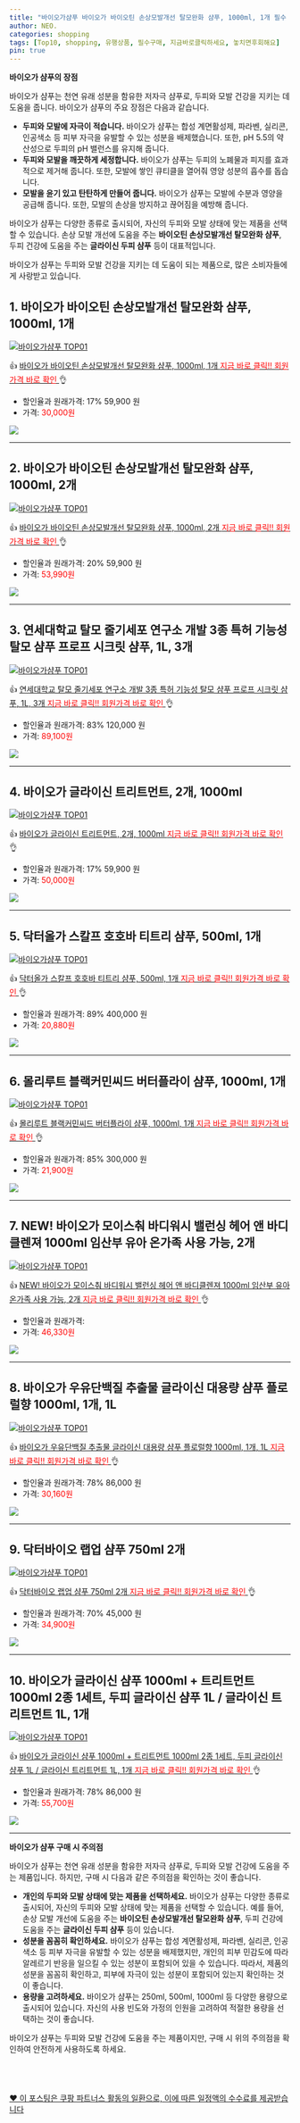 ```yaml
---
title: "바이오가샴푸 바이오가 바이오틴 손상모발개선 탈모완화 샴푸, 1000ml, 1개 필수 필요 추천 제품 비교 최저 가격 비교 장점 구매 후기 구매평"
author: NEO.
categories: shopping
tags: [Top10, shopping, 유행상품, 필수구매, 지금바로클릭하세요, 놓치면후회해요]
pin: true
---
```

**바이오가 샴푸의 장점**

바이오가 샴푸는 천연 유래 성분을 함유한 저자극 샴푸로, 두피와 모발 건강을 지키는 데 도움을 줍니다. 바이오가 샴푸의 주요 장점은 다음과 같습니다.

* **두피와 모발에 자극이 적습니다.** 바이오가 샴푸는 합성 계면활성제, 파라벤, 실리콘, 인공색소 등 피부 자극을 유발할 수 있는 성분을 배제했습니다. 또한, pH 5.5의 약산성으로 두피의 pH 밸런스를 유지해 줍니다.
* **두피와 모발을 깨끗하게 세정합니다.** 바이오가 샴푸는 두피의 노폐물과 피지를 효과적으로 제거해 줍니다. 또한, 모발에 쌓인 큐티클을 열어줘 영양 성분의 흡수를 돕습니다.
* **모발을 윤기 있고 탄탄하게 만들어 줍니다.** 바이오가 샴푸는 모발에 수분과 영양을 공급해 줍니다. 또한, 모발의 손상을 방지하고 끊어짐을 예방해 줍니다.

바이오가 샴푸는 다양한 종류로 출시되어, 자신의 두피와 모발 상태에 맞는 제품을 선택할 수 있습니다. 손상 모발 개선에 도움을 주는 **바이오틴 손상모발개선 탈모완화 샴푸**, 두피 건강에 도움을 주는 **글라이신 두피 샴푸** 등이 대표적입니다.

바이오가 샴푸는 두피와 모발 건강을 지키는 데 도움이 되는 제품으로, 많은 소비자들에게 사랑받고 있습니다.

   

## 1. 바이오가 바이오틴 손상모발개선 탈모완화 샴푸, 1000ml, 1개

[![바이오가샴푸 TOP01](https://thumbnail6.coupangcdn.com/thumbnails/remote/490x490ex/image/retail/images/2023/10/18/17/5/21a772a3-3346-4d3f-ac32-6578c1573c4e.jpg)](https://link.coupang.com/re/AFFSDP?lptag=AF3617701&subid=GithubCoopas&pageKey=7310633708&traceid=V0-153&itemId=20218592354&vendorItemId=87491627432)


👍 [바이오가 바이오틴 손상모발개선 탈모완화 샴푸, 1000ml, 1개 <font color=red> 지금 바로 클릭!! 회원가격 바로 확인 </font> ](https://link.coupang.com/re/AFFSDP?lptag=AF3617701&subid=GithubCoopas&pageKey=7310633708&traceid=V0-153&itemId=20218592354&vendorItemId=87491627432) 👌 


- 할인율과 원래가격: 17%  59,900   원
- 가격: <span style='color:red'>30,000원</span>

[![](/discount_price.png)](https://link.coupang.com/re/AFFSDP?lptag=AF3617701&subid=GithubCoopas&pageKey=7310633708&traceid=V0-153&itemId=20218592354&vendorItemId=87491627432)

---


   

## 2. 바이오가 바이오틴 손상모발개선 탈모완화 샴푸, 1000ml, 2개

[![바이오가샴푸 TOP01](https://thumbnail8.coupangcdn.com/thumbnails/remote/490x490ex/image/retail/images/e4dc3966-247a-4daa-b6ba-281cb53f4dba2948840983730909896.png)](https://link.coupang.com/re/AFFSDP?lptag=AF3617701&subid=GithubCoopas&pageKey=7310633708&traceid=V0-153&itemId=20472453759&vendorItemId=87551713107)


👍 [바이오가 바이오틴 손상모발개선 탈모완화 샴푸, 1000ml, 2개 <font color=red> 지금 바로 클릭!! 회원가격 바로 확인 </font> ](https://link.coupang.com/re/AFFSDP?lptag=AF3617701&subid=GithubCoopas&pageKey=7310633708&traceid=V0-153&itemId=20472453759&vendorItemId=87551713107) 👌 


- 할인율과 원래가격: 20%  59,900   원
- 가격: <span style='color:red'>53,990원</span>

[![](/discount_price.png)](https://link.coupang.com/re/AFFSDP?lptag=AF3617701&subid=GithubCoopas&pageKey=7310633708&traceid=V0-153&itemId=20472453759&vendorItemId=87551713107)

---


   

## 3. 연세대학교 탈모 줄기세포 연구소 개발 3종 특허 기능성 탈모 샴푸 프로프 시크릿 샴푸, 1L, 3개

[![바이오가샴푸 TOP01](https://thumbnail8.coupangcdn.com/thumbnails/remote/490x490ex/image/vendor_inventory/05ba/15a6a8c9bee2e3cc4d9e1077dfa84517b920df106eb1ca701916434498c6.png)](https://link.coupang.com/re/AFFSDP?lptag=AF3617701&subid=GithubCoopas&pageKey=6170561065&traceid=V0-153&itemId=10704176388&vendorItemId=77984882005)


👍 [연세대학교 탈모 줄기세포 연구소 개발 3종 특허 기능성 탈모 샴푸 프로프 시크릿 샴푸, 1L, 3개 <font color=red> 지금 바로 클릭!! 회원가격 바로 확인 </font> ](https://link.coupang.com/re/AFFSDP?lptag=AF3617701&subid=GithubCoopas&pageKey=6170561065&traceid=V0-153&itemId=10704176388&vendorItemId=77984882005) 👌 


- 할인율과 원래가격: 83%  120,000   원
- 가격: <span style='color:red'>89,100원</span>

[![](/discount_price.png)](https://link.coupang.com/re/AFFSDP?lptag=AF3617701&subid=GithubCoopas&pageKey=6170561065&traceid=V0-153&itemId=10704176388&vendorItemId=77984882005)

---


   

## 4. 바이오가 글라이신 트리트먼트, 2개, 1000ml

[![바이오가샴푸 TOP01](https://thumbnail6.coupangcdn.com/thumbnails/remote/490x490ex/image/retail/images/2deaef24-5594-402b-8669-f8d95776839d2766904647230061898.png)](https://link.coupang.com/re/AFFSDP?lptag=AF3617701&subid=GithubCoopas&pageKey=7553986418&traceid=V0-153&itemId=20455895373&vendorItemId=87755651971)


👍 [바이오가 글라이신 트리트먼트, 2개, 1000ml <font color=red> 지금 바로 클릭!! 회원가격 바로 확인 </font> ](https://link.coupang.com/re/AFFSDP?lptag=AF3617701&subid=GithubCoopas&pageKey=7553986418&traceid=V0-153&itemId=20455895373&vendorItemId=87755651971) 👌 


- 할인율과 원래가격: 17%  59,900   원
- 가격: <span style='color:red'>50,000원</span>

[![](/discount_price.png)](https://link.coupang.com/re/AFFSDP?lptag=AF3617701&subid=GithubCoopas&pageKey=7553986418&traceid=V0-153&itemId=20455895373&vendorItemId=87755651971)

---


   

## 5. 닥터올가 스칼프 호호바 티트리 샴푸, 500ml, 1개

[![바이오가샴푸 TOP01](https://thumbnail7.coupangcdn.com/thumbnails/remote/490x490ex/image/retail/images/1769261825879481-bd3e8ef4-55a9-4332-bdd9-d88f566bae7f.jpg)](https://link.coupang.com/re/AFFSDP?lptag=AF3617701&subid=GithubCoopas&pageKey=7733114202&traceid=V0-153&itemId=20785174045&vendorItemId=71108443223)


👍 [닥터올가 스칼프 호호바 티트리 샴푸, 500ml, 1개 <font color=red> 지금 바로 클릭!! 회원가격 바로 확인 </font> ](https://link.coupang.com/re/AFFSDP?lptag=AF3617701&subid=GithubCoopas&pageKey=7733114202&traceid=V0-153&itemId=20785174045&vendorItemId=71108443223) 👌 


- 할인율과 원래가격: 89%  400,000   원
- 가격: <span style='color:red'>20,880원</span>

[![](/discount_price.png)](https://link.coupang.com/re/AFFSDP?lptag=AF3617701&subid=GithubCoopas&pageKey=7733114202&traceid=V0-153&itemId=20785174045&vendorItemId=71108443223)

---


   

## 6. 몰리루트 블랙커민씨드 버터플라이 샴푸, 1000ml, 1개

[![바이오가샴푸 TOP01](https://thumbnail10.coupangcdn.com/thumbnails/remote/490x490ex/image/retail/images/2023/04/26/10/4/496e5b09-6d08-4336-8fe8-bb591bab2b8b.jpg)](https://link.coupang.com/re/AFFSDP?lptag=AF3617701&subid=GithubCoopas&pageKey=7294543732&traceid=V0-153&itemId=18651736156&vendorItemId=85786579286)


👍 [몰리루트 블랙커민씨드 버터플라이 샴푸, 1000ml, 1개 <font color=red> 지금 바로 클릭!! 회원가격 바로 확인 </font> ](https://link.coupang.com/re/AFFSDP?lptag=AF3617701&subid=GithubCoopas&pageKey=7294543732&traceid=V0-153&itemId=18651736156&vendorItemId=85786579286) 👌 


- 할인율과 원래가격: 85%  300,000   원
- 가격: <span style='color:red'>21,900원</span>

[![](/discount_price.png)](https://link.coupang.com/re/AFFSDP?lptag=AF3617701&subid=GithubCoopas&pageKey=7294543732&traceid=V0-153&itemId=18651736156&vendorItemId=85786579286)

---


   

## 7. NEW! 바이오가 모이스춰 바디워시 밸런싱 헤어 앤 바디클렌져 1000ml 임산부 유아 온가족 사용 가능, 2개

[![바이오가샴푸 TOP01](https://thumbnail6.coupangcdn.com/thumbnails/remote/490x490ex/image/vendor_inventory/bd2b/2c9c3d25152cf1e8c7da6e1a48db617c3bef3169efd8ff532314623a8d40.jpg)](https://link.coupang.com/re/AFFSDP?lptag=AF3617701&subid=GithubCoopas&pageKey=7528350685&traceid=V0-153&itemId=19760776418&vendorItemId=87515254618)


👍 [NEW! 바이오가 모이스춰 바디워시 밸런싱 헤어 앤 바디클렌져 1000ml 임산부 유아 온가족 사용 가능, 2개 <font color=red> 지금 바로 클릭!! 회원가격 바로 확인 </font> ](https://link.coupang.com/re/AFFSDP?lptag=AF3617701&subid=GithubCoopas&pageKey=7528350685&traceid=V0-153&itemId=19760776418&vendorItemId=87515254618) 👌 


- 할인율과 원래가격: 
- 가격: <span style='color:red'>46,330원</span>

[![](/discount_price.png)](https://link.coupang.com/re/AFFSDP?lptag=AF3617701&subid=GithubCoopas&pageKey=7528350685&traceid=V0-153&itemId=19760776418&vendorItemId=87515254618)

---


   

## 8. 바이오가 우유단백질 추출물 글라이신 대용량 샴푸 플로럴향 1000ml, 1개, 1L

[![바이오가샴푸 TOP01](https://thumbnail9.coupangcdn.com/thumbnails/remote/490x490ex/image/vendor_inventory/db02/4486be10657b5d94ce9e574b4ee07f11bc09e26bde02b20b9775bea2d761.png)](https://link.coupang.com/re/AFFSDP?lptag=AF3617701&subid=GithubCoopas&pageKey=7494072758&traceid=V0-153&itemId=20348418410&vendorItemId=86580178312)


👍 [바이오가 우유단백질 추출물 글라이신 대용량 샴푸 플로럴향 1000ml, 1개, 1L <font color=red> 지금 바로 클릭!! 회원가격 바로 확인 </font> ](https://link.coupang.com/re/AFFSDP?lptag=AF3617701&subid=GithubCoopas&pageKey=7494072758&traceid=V0-153&itemId=20348418410&vendorItemId=86580178312) 👌 


- 할인율과 원래가격: 78%  86,000   원
- 가격: <span style='color:red'>30,160원</span>

[![](/discount_price.png)](https://link.coupang.com/re/AFFSDP?lptag=AF3617701&subid=GithubCoopas&pageKey=7494072758&traceid=V0-153&itemId=20348418410&vendorItemId=86580178312)

---


   

## 9. 닥터바이오 랩업 샴푸 750ml 2개

[![바이오가샴푸 TOP01](https://thumbnail9.coupangcdn.com/thumbnails/remote/490x490ex/image/vendor_inventory/5965/78388d0bdd57f37ecc9b618209a45dec4329e0e29724ad039e9b215be986.jpg)](https://link.coupang.com/re/AFFSDP?lptag=AF3617701&subid=GithubCoopas&pageKey=6683455282&traceid=V0-153&itemId=20558741385&vendorItemId=82639654552)


👍 [닥터바이오 랩업 샴푸 750ml 2개 <font color=red> 지금 바로 클릭!! 회원가격 바로 확인 </font> ](https://link.coupang.com/re/AFFSDP?lptag=AF3617701&subid=GithubCoopas&pageKey=6683455282&traceid=V0-153&itemId=20558741385&vendorItemId=82639654552) 👌 


- 할인율과 원래가격: 70%  45,000   원
- 가격: <span style='color:red'>34,900원</span>

[![](/discount_price.png)](https://link.coupang.com/re/AFFSDP?lptag=AF3617701&subid=GithubCoopas&pageKey=6683455282&traceid=V0-153&itemId=20558741385&vendorItemId=82639654552)

---


   

## 10. 바이오가 글라이신 샴푸 1000ml + 트리트먼트 1000ml 2종 1세트, 두피 글라이신 샴푸 1L / 글라이신 트리트먼트 1L, 1개

[![바이오가샴푸 TOP01](https://thumbnail6.coupangcdn.com/thumbnails/remote/490x490ex/image/vendor_inventory/3b80/ab271bfa16168452f2ec3f7e161c97c9b8b41a7739e5a8b3da726be768dd.jpg)](https://link.coupang.com/re/AFFSDP?lptag=AF3617701&subid=GithubCoopas&pageKey=7125382187&traceid=V0-153&itemId=17850089487&vendorItemId=87933583793)


👍 [바이오가 글라이신 샴푸 1000ml + 트리트먼트 1000ml 2종 1세트, 두피 글라이신 샴푸 1L / 글라이신 트리트먼트 1L, 1개 <font color=red> 지금 바로 클릭!! 회원가격 바로 확인 </font> ](https://link.coupang.com/re/AFFSDP?lptag=AF3617701&subid=GithubCoopas&pageKey=7125382187&traceid=V0-153&itemId=17850089487&vendorItemId=87933583793) 👌 


- 할인율과 원래가격: 78%  86,000   원
- 가격: <span style='color:red'>55,700원</span>

[![](/discount_price.png)](https://link.coupang.com/re/AFFSDP?lptag=AF3617701&subid=GithubCoopas&pageKey=7125382187&traceid=V0-153&itemId=17850089487&vendorItemId=87933583793)

---
**바이오가 샴푸 구매 시 주의점**

바이오가 샴푸는 천연 유래 성분을 함유한 저자극 샴푸로, 두피와 모발 건강에 도움을 주는 제품입니다. 하지만, 구매 시 다음과 같은 주의점을 확인하는 것이 좋습니다.

* **개인의 두피와 모발 상태에 맞는 제품을 선택하세요.** 바이오가 샴푸는 다양한 종류로 출시되어, 자신의 두피와 모발 상태에 맞는 제품을 선택할 수 있습니다. 예를 들어, 손상 모발 개선에 도움을 주는 **바이오틴 손상모발개선 탈모완화 샴푸**, 두피 건강에 도움을 주는 **글라이신 두피 샴푸** 등이 있습니다.
* **성분을 꼼꼼히 확인하세요.** 바이오가 샴푸는 합성 계면활성제, 파라벤, 실리콘, 인공색소 등 피부 자극을 유발할 수 있는 성분을 배제했지만, 개인의 피부 민감도에 따라 알레르기 반응을 일으킬 수 있는 성분이 포함되어 있을 수 있습니다. 따라서, 제품의 성분을 꼼꼼히 확인하고, 피부에 자극이 있는 성분이 포함되어 있는지 확인하는 것이 좋습니다.
* **용량을 고려하세요.** 바이오가 샴푸는 250ml, 500ml, 1000ml 등 다양한 용량으로 출시되어 있습니다. 자신의 사용 빈도와 가정의 인원을 고려하여 적절한 용량을 선택하는 것이 좋습니다.

바이오가 샴푸는 두피와 모발 건강에 도움을 주는 제품이지만, 구매 시 위의 주의점을 확인하여 안전하게 사용하도록 하세요.<br><br><br><br><br> [ ❤  이 포스팅은 쿠팡 파트너스 활동의 일환으로, 이에 따른 일정액의 수수료를 제공받습니다](https://link.coupang.com/a/bcEFyh)